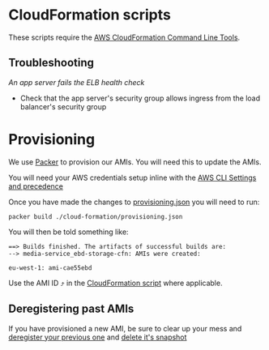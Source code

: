 # CloudFormation scripts

These scripts require the [AWS CloudFormation Command Line Tools][1].

 [1]: http://aws.amazon.com/developertools/2555753788650372

## Troubleshooting

*An app server fails the ELB health check*

 * Check that the app server's security group allows ingress from the load
 balancer's security group


# Provisioning

We use [Packer](https://packer.io) to provision our AMIs. You will need this to
update the AMIs.

You will need your AWS credentials setup inline with the [AWS CLI Settings and
precedence](http://docs.aws.amazon.com/cli/latest/userguide/cli-chap-getting-started.html#config-settings-and-precedence)

Once you have made the changes to [provisioning.json](./provisioning.json) you
will need to run:

    packer build ./cloud-formation/provisioning.json

You will then be told something like:

    ==> Builds finished. The artifacts of successful builds are:
    --> media-service_ebd-storage-cfn: AMIs were created:

    eu-west-1: ami-cae55ebd

Use the AMI ID ⤴ in the [CloudFormation script](./media-service.json) where
applicable.


## Deregistering past AMIs

If you have provisioned a new AMI, be sure to clear up your mess and
[deregister your previous one](https://eu-west-1.console.aws.amazon.com/ec2/v2/home?region=eu-west-1#Images:sort=name)
and [delete it's snapshot](https://eu-west-1.console.aws.amazon.com/ec2/v2/home?region=eu-west-1#Snapshots:sort=snapshotId)
